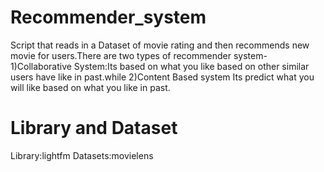 # Recommender_system
Script that reads in a Dataset of movie rating and then recommends new movie for users.There are two types of recommender system-1)Collaborative System:Its based on what you like based on other similar users have like in past.while 2)Content Based system Its predict what you will like based on what you like in past.
# Library and Dataset
Library:lightfm
Datasets:movielens

